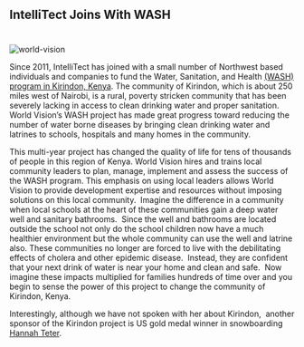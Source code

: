 ## IntelliTect Joins With WASH
#
![world-vision](https://intellitect.com/wp-content/uploads/2015/01/world-vision.jpg "Building Infrastructure in Kirindon Kenya")

Since 2011, IntelliTect has joined with a small number of Northwest based individuals and companies to fund the Water, Sanitation, and Health [(WASH) program in Kirindon, Kenya](https://my.worldvision.org/community-profiles/kenya/kirindon). The community of Kirindon, which is about 250 miles west of Nairobi, is a rural, poverty stricken community that has been severely lacking in access to clean drinking water and proper sanitation. World Vision’s WASH project has made great progress toward reducing the number of water borne diseases by bringing clean drinking water and latrines to schools, hospitals and many homes in the community.

This multi-year project has changed the quality of life for tens of thousands of people in this region of Kenya. World Vision hires and trains local community leaders to plan, manage, implement and assess the success of the WASH program. This emphasis on using local leaders allows World Vision to provide development expertise and resources without imposing solutions on this local community.  Imagine the difference in a community when local schools at the heart of these communities gain a deep water well and sanitary bathrooms.  Since the well and bathrooms are located outside the school not only do the school children now have a much healthier environment but the whole community can use the well and latrine also. These communities no longer are forced to live with the debilitating effects of cholera and other epidemic disease.  Instead, they are confident that your next drink of water is near your home and clean and safe.  Now imagine these impacts multiplied for families hundreds of time over and you begin to sense the power of this project to change the community of Kirindon, Kenya.

Interestingly, although we have not spoken with her about Kirindon,  another sponsor of the Kirindon project is US gold medal winner in snowboarding [Hannah Teter](https://www.firstgiving.com/fundraiser/world-vision/hannahteter "Hannah Teter sponsors Kirindon WASH").

